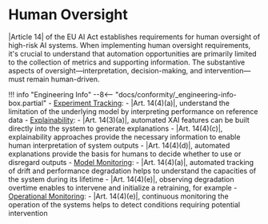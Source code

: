 # Human Oversight

|Article 14| of the EU AI Act establishes requirements for human oversight of high-risk
AI systems. When implementing human oversight requirements,
it's crucial to understand that automation opportunities are primarily limited to the
collection of metrics and supporting information. The substantive aspects
of oversight—interpretation, decision-making, and intervention—must remain human-driven.

!!! info "Engineering Info"
    --8<-- "docs/conformity/_engineering-info-box.partial"
    - [Experiment Tracking]:
        -   |Art. 14(4)(a)|, understand the limitation of the underlying model by
            interpreting performance on reference data
    - [Explainability]:
        -   |Art. 14(3)(a)|, automated XAI features can be built directly into
            the system to generate explanations
        -   |Art. 14(4)(c)|, explainability approaches provide the necessary information
            to enable human interpretation of system outputs
        -   |Art. 14(4)(d)|, automated explanations provide the basis for humans
            to decide whether to use or disregard outputs
    - [Model Monitoring]:
        -   |Art. 14(4)(a)|, automated tracking of drift and performance degradation
            helps to understand the capacities of the system during its lifetime
        -   |Art. 14(4)(e)|, observing degradation overtime enables to intervene and
            initialize a retraining, for example
    - [Operational Monitoring]:
        -   |Art. 14(4)(e)|, continuous monitoring the operation of the systems helps
            to detect conditions requiring potential intervention


<!-- Reference Links -->
[Explainability]: ../engineering-practice/explainability.md
[Experiment Tracking]: ../engineering-practice/experiment-tracking.md
[Model Monitoring]: ../engineering-practice/model-monitoring.md
[Operational Monitoring]: ../engineering-practice/operational-monitoring.md
